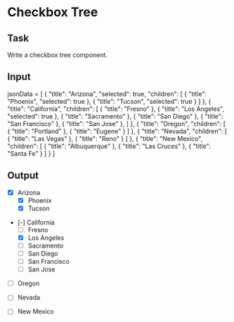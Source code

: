 Checkbox Tree
===========

Task 
----

Write a checkbox tree component.

Input
-----

jsonData = [
  { 
    "title": "Arizona",
    "selected": true,
    "children": [
      { "title": "Phoenix", "selected": true },
      { "title": "Tucson", "selected": true }
    ]
  },
  { 
    "title": "California",
    "children": [
      { "title": "Fresno" },
      { "title": "Los Angeles", "selected": true },
      { "title": "Sacramento" },
      { "title": "San Diego" },
      { "title": "San Francisco" },
      { "title": "San Jose" },
    ]
  },
  { 
    "title": "Oregon",
    "children": [
      { "title": "Portland" },
      { "title": "Eugene" }
    ]
  },
  { 
    "title": "Nevada",
    "children": [
      { "title": "Las Vegas" },
      { "title": "Reno" }
    ]
  },
  { 
    "title": "New Mexico",
    "children": [
      { "title": "Albuquerque" },
      { "title": "Las Cruces" },
      { "title": "Santa Fe" }
    ]
  }
]


Output
------

   * [x] Arizona
     * [x] Phoenix
     * [x] Tucson
   * [-] California
     * [ ] Fresno
     * [x] Los Angeles
     * [ ] Sacramento
     * [ ] San Diego
     * [ ] San Francisco
     * [ ] San Jose
   * [ ] Oregon
   * [ ] Nevada
   * [ ] New Mexico


